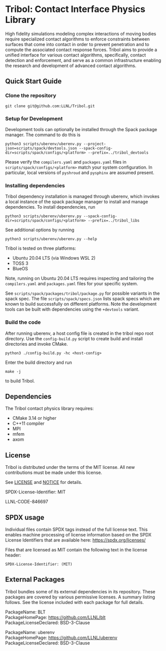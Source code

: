 # Tribol: Contact Interface Physics Library

High fidelity simulations modeling complex interactions of moving bodies require
specialized contact algorithms to enforce constraints between surfaces that come
into contact in order to prevent penetration and to compute the associated contact
response forces. Tribol aims to provide a unified interface for various contact
algorithms, specifically, contact detection and enforcement, and serve as a
common infrastructure enabling the research and development of advanced contact
algorithms.


## Quick Start Guide

### Clone the repository

```
git clone git@github.com:LLNL/Tribol.git
```

### Setup for Development

Development tools can optionally be installed through the Spack package manager.
The command to do this is
```
python3 scripts/uberenv/uberenv.py --project-json=scripts/spack/devtools.json --spack-config-dir=scripts/spack/configs/<platform> --prefix=../tribol_devtools
```
Please verify the `compilers.yaml` and `packages.yaml` files in
`scripts/spack/configs/<platform>` match your system configuration.  In
particular, local versions of `pyshroud` and `pysphinx` are assumed present.

### Installing dependencies

Tribol dependency installation is managed through uberenv, which invokes a local
instance of the spack package manager to install and manage dependencies.  To
install dependencies, run

```
python3 scripts/uberenv/uberenv.py --spack-config-dir=scripts/spack/configs/<platform> --prefix=../tribol_libs
```

See additional options by running

```
python3 scripts/uberenv/uberenv.py --help
```

Tribol is tested on three platforms: 
- Ubuntu 20.04 LTS (via Windows WSL 2)
- TOSS 3
- BlueOS

Note, running on Ubuntu 20.04 LTS requires inspecting and tailoring the
`compilers.yaml` and `packages.yaml` files for your specific system.

See `scripts/spack/packages/tribol/package.py` for possible variants in the
spack spec. The file `scripts/spack/specs.json` lists spack specs which are
known to build successfully on different platforms.  Note the development tools
can be built with dependencies using the `+devtools` variant.

### Build the code

After running uberenv, a host config file is created in the tribol repo root
directory.  Use the `config-build.py` script to create build and install
directories and invoke CMake.

```
python3 ./config-build.py -hc <host-config>
```

Enter the build directory and run

```
make -j
```

to build Tribol.


## Dependencies

The Tribol contact physics library requires:
- CMake 3.14 or higher
- C++11 compiler
- MPI
- mfem
- axom

## License

Tribol is distributed under the terms of the MIT license. All new contributions must be 
made under this license.

See [LICENSE](LICENSE) and [NOTICE](NOTICE) for details.

SPDX-License-Identifier: MIT

LLNL-CODE-846697

## SPDX usage

Individual files contain SPDX tags instead of the full license text.
This enables machine processing of license information based on the SPDX
License Identifiers that are available here: https://spdx.org/licenses/

Files that are licensed as MIT contain the following
text in the license header:

    SPDX-License-Identifier: (MIT)

## External Packages

Tribol bundles some of its external dependencies in its repository.  These
packages are covered by various permissive licenses.  A summary listing
follows.  See the license included with each package for full details.


[//]: # (Note: The spaces at the end of each line below add line breaks)

PackageName: BLT  
PackageHomePage: https://github.com/LLNL/blt  
PackageLicenseDeclared: BSD-3-Clause  

PackageName: uberenv  
PackageHomePage: https://github.com/LLNL/uberenv  
PackageLicenseDeclared: BSD-3-Clause  
